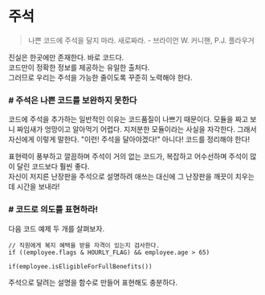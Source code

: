# 주석

> 나쁜 코드에 주석을 달지 마라. 새로짜라. - 브라이언 W. 커니핸, P.J. 플라우거

진실은 한곳에만 존재한다. 바로 코드다.   
코드만이 정확한 정보를 제공하는 유일한 출처다.   
그러므로 우리는 주석을 가능한 줄이도록 꾸준히 노력해야 한다.


### # 주석은 나쁜 코드를 보완하지 못한다

코드에 주석을 추가하는 일반적인 이유는 코드품질이 나쁘기 때문이다. 모듈을 짜고 보니 짜임새가 엉망이고 알아먹기 어렵다. 지저분한 모듈이라는 사실을 자각한다. 그래서 자신에게 이렇게 말한다. "이런! 주석을 달아야겠다!" 아니다! 코드를 정리해야 한다!

표현력이 풍부하고 깔끔하며 주석이 거의 없는 코드가, 복잡하고 어수선하며 주석이 많이 달린 코드보다 훨씬 좋다.   
자신이 저지른 난장판을 주석으로 설명하려 애쓰는 대신에 그 난장판을 깨끗이 치우는 데 시간을 보내라!


### # 코드로 의도를 표현하라!
다음 코드 예제 두 개를 살펴보자.
```
// 직원에게 복지 혜택을 받을 자격이 있는지 검사한다.
if ((employee.flags & HOURLY_FLAG) && employee.age > 65)
```
```
if(employee.isEligibleForFullBenefits())
```
주석으로 달려는 설명을 함수로 만들어 표현해도 충분하다.